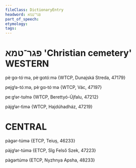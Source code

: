 ```yaml
---
fileClass: DictionaryEntry
headword: פּגר־טמא
part_of_speech: 
etymology: 
tags: 
---
```

פּגר־טמא
'Christian cemetery'
WESTERN
========

pèˑgα-tóˑmə, pèˑgαtóːmə {WTCP, Dunajská Streda, 47179}

pejgʲə-tóːmə, pèˑgα-tóˑmə {WTCP, Vác, 47197}

peːgʲər-tʊ́mə {WTCP, Berettyó-Újfalu, 47212}

pàjgʲər-tɩ̀mə {WTCP, Hajdúhadház, 47219}

CENTRAL
========

pàgər-túmə {ETCP, Teiuș, 46233}

pàjgʲər-túmə {ETCP, Sîg Felső Szek, 47223}

pàgərtúmə {ETCP, Nyzhnya Apsha, 48233}
